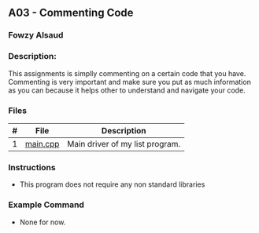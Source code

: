 ## A03 - Commenting Code
### Fowzy Alsaud

### Description:
This assignments is simplly commenting on a certain code that you have. Commenting is very important and make sure you put as much information as you can because it  helps other to understand and navigate your code.

### Files

|   #   | File     | Description                      |
| :---: | -------- | -------------------------------- |
|   1   | <a href="main.cpp">main.cpp</a> | Main driver of my list program. |


### Instructions

- This program does not require any non standard libraries

### Example Command

- None for now.
